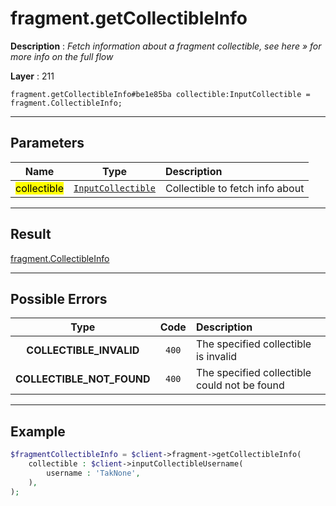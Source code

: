 # fragment.getCollectibleInfo

**Description** : *Fetch information about a fragment collectible, see here » for more info on the full flow*

**Layer** : 211

```tl
fragment.getCollectibleInfo#be1e85ba collectible:InputCollectible = fragment.CollectibleInfo;
```

---

## Parameters

| Name | Type | Description |
| :---: | :---: | :--- |
| <mark>collectible</mark> | [`InputCollectible`](type/InputCollectible) | Collectible to fetch info about |

---

## Result

[fragment.CollectibleInfo](type/fragment.CollectibleInfo)

---

## Possible Errors

| Type | Code | Description |
| :---: | :---: | :--- |
| **COLLECTIBLE_INVALID** | `400` | The specified collectible is invalid |
| **COLLECTIBLE_NOT_FOUND** | `400` | The specified collectible could not be found |

---

## Example

```php
$fragmentCollectibleInfo = $client->fragment->getCollectibleInfo(
	collectible : $client->inputCollectibleUsername(
		username : 'TakNone',
	),
);
```